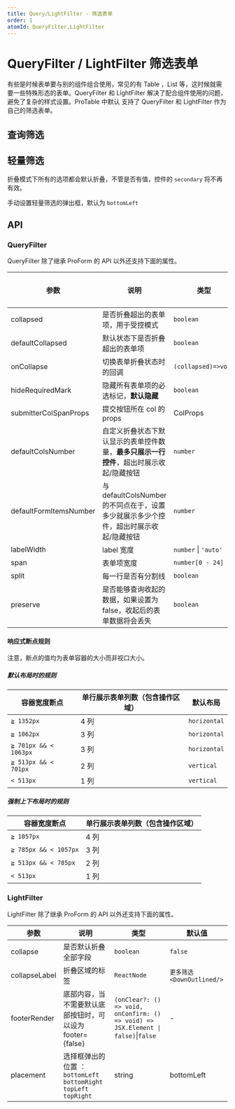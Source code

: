 ```yaml
---
title: Query/LightFilter - 筛选表单
order: 1
atomId: QueryFilter,LightFilter
---
```


# QueryFilter / LightFilter 筛选表单

有些是时候表单要与别的组件组合使用，常见的有 Table ，List 等，这时候就需要一些特殊形态的表单。QueryFilter 和 LightFilter 解决了配合组件使用的问题，避免了复杂的样式设置。ProTable 中默认 支持了 QueryFilter 和 LightFilter 作为自己的筛选表单。

## 查询筛选

<code src="../../../../demos/form/QueryFilter/query-filter.tsx" title="基本使用"></code>

<code src="../../../../demos/form/QueryFilter/query-filter-test.tsx" title="基本使用" debug></code>

<code src="../../../../demos/form/QueryFilter/query-filter-collapsed.tsx" title="查询筛选-默认收起"></code>

<code src="../../../../demos/form/QueryFilter/query-filter-vertical.tsx" title="查询筛选-垂直布局"></code>

<code src="../../../../demos/form/QueryFilter/search-filter.tsx" background="var(--main-bg-color)" title="查询筛选-搜索"></code>

<code src="../../../../demos/form/QueryFilter/query-filter-defaultFormItemsNumber.tsx" background="var(--main-bg-color)" title="查询筛选-自定义渲染的控件数量"></code>

## 轻量筛选

<code src="../../../../demos/form/QueryFilter/light-filter.tsx" title="基本使用"></code>

<code src="../../../../demos/form/QueryFilter/light-filter-footer.tsx" title="轻量筛选-自定义footer"></code>

<code src="../../../../demos/form/QueryFilter/light-filter-bordered.tsx" title="轻量筛选-边框模式"></code>

折叠模式下所有的选项都会默认折叠，不管是否有值，控件的 `secondary` 将不再有效。

<code src="../../../../demos/form/QueryFilter/light-filter-collapse.tsx" title="轻量筛选-折叠模式"></code>

手动设置轻量筛选的弹出框，默认为 `bottomLeft`

<code src="../../../../demos/form/QueryFilter/light-filter-placement.tsx" title="轻量筛选-弹出框对齐方式"></code>

## API

### QueryFilter

QueryFilter 除了继承 ProForm 的 API 以外还支持下面的属性。

| 参数 | 说明 | 类型 | 默认值 |
| --- | --- | --- | --- |
| collapsed | 是否折叠超出的表单项，用于受控模式 | `boolean` | - |
| defaultCollapsed | 默认状态下是否折叠超出的表单项 | `boolean` | true |
| onCollapse | 切换表单折叠状态时的回调 | `(collapsed)=>void` | - |
| hideRequiredMark | 隐藏所有表单项的必选标记，**默认隐藏** | `boolean` | true |
| submitterColSpanProps | 提交按钮所在 col 的 props | ColProps | - |
| defaultColsNumber | 自定义折叠状态下默认显示的表单控件数量，**最多只展示一行控件**，超出时展示收起/隐藏按钮 | `number` | - |
| defaultFormItemsNumber | 与 defaultColsNumber 的不同点在于，设置多少就展示多少个控件，超出时展示收起/隐藏按钮 | `number` | - |
| labelWidth | label 宽度 | `number` \| `'auto'` | `80` |
| span | 表单项宽度 | `number[0 - 24]` | - |
| split | 每一行是否有分割线 | `boolean` | - |
| preserve | 是否能够查询收起的数据，如果设置为 false，收起后的表单数据将会丢失 | `boolean` | true |

#### 响应式断点规则

注意，断点的值均为表单容器的大小而非视口大小。

##### 默认布局时的规则

| 容器宽度断点          | 单行展示表单列数（包含操作区域） | 默认布局     |
| --------------------- | -------------------------------- | ------------ |
| `≧ 1352px`            | 4 列                             | `horizontal` |
| `≧ 1062px`            | 3 列                             | `horizontal` |
| `≧ 701px && < 1063px` | 3 列                             | `horizontal` |
| `≧ 513px && < 701px`  | 2 列                             | `vertical`   |
| `< 513px`             | 1 列                             | `vertical`   |

##### 强制上下布局时的规则

| 容器宽度断点          | 单行展示表单列数（包含操作区域） |
| --------------------- | -------------------------------- |
| `≧ 1057px`            | 4 列                             |
| `≧ 785px && < 1057px` | 3 列                             |
| `≧ 513px && < 785px`  | 2 列                             |
| `< 513px`             | 1 列                             |

### LightFilter

LightFilter 除了继承 ProForm 的 API 以外还支持下面的属性。

| 参数 | 说明 | 类型 | 默认值 |
| --- | --- | --- | --- |
| collapse | 是否默认折叠全部字段 | `boolean` | `false` |
| collapseLabel | 折叠区域的标签 | `ReactNode` | `更多筛选 <DownOutlined/>` |
| footerRender | 底部内容，当不需要默认底部按钮时，可以设为 footer={false} | `(onClear?: () => void, onConfirm: () => void) => JSX.Element \| false)`\|`false` | - |
| placement | 选择框弹出的位置 ：`bottomLeft` `bottomRight` `topLeft` `topRight` | string | bottomLeft |
